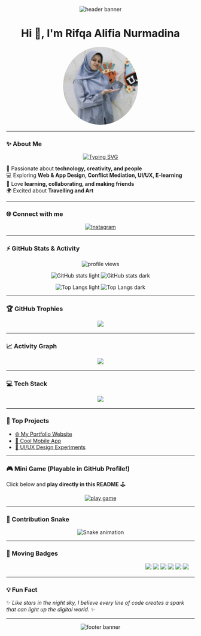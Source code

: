 <!-- Profile Readme for Rifqa Alifia Nurmadina -->

<!-- 🎨 Banner Header -->
<p align="center">
  <img src="https://capsule-render.vercel.app/api?type=waving&color=0e9aff&height=250&section=header&text=Rifqa%20Alifia%20Nurmadina&fontSize=45&fontColor=ffffff&animation=fadeIn&fontAlignY=40" alt="header banner"/>
</p>

<h1 align="center">Hi 👋, I'm Rifqa Alifia Nurmadina</h1>
<p align="center">
  <img src="rifqa.img.jpg" alt="Rifqa Alifia Nurmadina" width="200" style="border-radius:50%;"/>
</p>

---

### ✨ About Me
<p align="center">
  <a href="https://git.io/typing-svg">
    <img src="https://readme-typing-svg.herokuapp.com?font=Fira+Code&weight=500&size=22&pause=1000&color=0E9AFF&center=true&vCenter=true&width=600&lines=Hello+World!+I'm+Rifqa+Alifia+Nurmadina;Passionate+about+Web+%26+App+Design;Curious+Learner+in+UI%2FUX+%26+E-Learning;Love+Travelling+%26+Art;Always+Happy+to+Make+New+Friends" alt="Typing SVG"/>
  </a>
</p>

🌸 Passionate about **technology, creativity, and people**  
💻 Exploring **Web & App Design, Conflict Mediation, UI/UX, E-learning**  
🤝 Love **learning, collaborating, and making friends**  
🌍 Excited about **Travelling and Art**  

---

### 🌐 Connect with me
<p align="center">
  <a href="https://instagram.com/qa._lifiaan" target="_blank">
    <img src="https://img.shields.io/badge/Instagram-%23E4405F.svg?logo=Instagram&logoColor=white" alt="Instagram"/>
  </a>
</p>

---

### ⚡ GitHub Stats & Activity
<p align="center">
  <img src="https://komarev.com/ghpvc/?username=rifqaalifia&label=Profile%20views&color=0e75b6&style=flat" alt="profile views"/>
</p>

<p align="center">
  <!-- Light Mode -->
  <img src="https://github-readme-stats.vercel.app/api?username=rifqaalifia&show_icons=true&theme=default#gh-light-mode-only" alt="GitHub stats light"/>
  <!-- Dark Mode -->
  <img src="https://github-readme-stats.vercel.app/api?username=rifqaalifia&show_icons=true&theme=tokyonight#gh-dark-mode-only" alt="GitHub stats dark"/>
</p>

<p align="center">
  <!-- Light Mode -->
  <img src="https://github-readme-stats.vercel.app/api/top-langs/?username=rifqaalifia&layout=compact&theme=default#gh-light-mode-only" alt="Top Langs light"/>
  <!-- Dark Mode -->
  <img src="https://github-readme-stats.vercel.app/api/top-langs/?username=rifqaalifia&layout=compact&theme=tokyonight#gh-dark-mode-only" alt="Top Langs dark"/>
</p>

---

### 🏆 GitHub Trophies
<p align="center">
  <img src="https://github-profile-trophy.vercel.app/?username=rifqaalifia&theme=tokyonight&no-frame=true&margin-w=10&margin-h=10" />
</p>

---

### 📈 Activity Graph
<p align="center">
  <img src="https://github-readme-activity-graph.vercel.app/graph?username=rifqaalifia&theme=tokyo-night" />
</p>

---

### 💻 Tech Stack
<p align="center">
  <img src="https://skillicons.dev/icons?i=html,css,js,react,figma,nodejs,python,git,github" />
</p>

---

### 🚀 Top Projects
- [🌐 My Portfolio Website](#)
- [📱 Cool Mobile App](#)
- [🎨 UI/UX Design Experiments](#)

---

### 🎮 Mini Game (Playable in GitHub Profile!)
Click below and **play directly in this README** 🕹️  

<p align="center">
  <a href="https://github.com/1999azzar/1999azzar#-play-the-game" target="_blank">
    <img src="https://github.com/1999azzar/1999azzar/raw/main/resources/game.gif" alt="play game" width="400"/>
  </a>
</p>

---

### 🐍 Contribution Snake
<p align="center">
  <img src="https://github.com/rifqaalifia/rifqaalifia/blob/output/snake.svg" alt="Snake animation"/>
</p>

---

### 🎉 Moving Badges
<p align="center">
  <marquee behavior="scroll" direction="left" scrollamount="6">
    <img src="https://img.shields.io/badge/Web%20Design-blue?style=for-the-badge" />
    <img src="https://img.shields.io/badge/App%20Design-green?style=for-the-badge" />
    <img src="https://img.shields.io/badge/UI%2FUX-orange?style=for-the-badge" />
    <img src="https://img.shields.io/badge/E--Learning-purple?style=for-the-badge" />
    <img src="https://img.shields.io/badge/Travelling-pink?style=for-the-badge" />
    <img src="https://img.shields.io/badge/Art-red?style=for-the-badge" />
  </marquee>
</p>

---

### 💡 Fun Fact
✨ *Like stars in the night sky, I believe every line of code creates a spark that can light up the digital world.* ✨

---

<!-- 🎨 Banner Footer -->
<p align="center">
  <img src="https://capsule-render.vercel.app/api?type=waving&color=0e9aff&height=120&section=footer" alt="footer banner"/>
</p>
